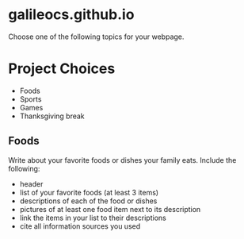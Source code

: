 # galileocs.github.io
<!DOCTYPE html>
<html>
  <meta charset="utf-8">
  <meta name="viewport" content="width=device-width, initial-scale=1">
  <title>Galileo CS</title>
  <link rel="stylesheet" href="style.css">
</head>
<body>

<p> Choose one of the following topics for your webpage.</p>
  <h1>Project Choices</h1>
    <ul>
      <li>Foods</li>
      <li>Sports</li>
      <li>Games</li>
      <li>Thanksgiving break</li>
    </ul>
<h2>Foods</h2>
  <p>Write about your favorite foods or dishes your family eats. Include the following: 
    <ul>
      <li>header</li>
      <li>list of your favorite foods (at least 3 items)</li>
      <li>descriptions of each of the food or dishes</li>
      <li>pictures of at least one food item next to its description</li>
      <li>link the items in your list to their descriptions</li>
      <li>cite all information sources you used</li>
</body>
</html>
